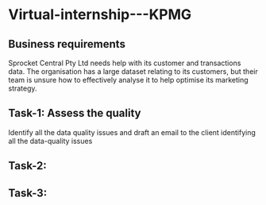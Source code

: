 # Virtual-internship---KPMG


## Business requirements
Sprocket Central Pty Ltd needs help with its customer and transactions data. The organisation has a large dataset relating to its customers, but their team is unsure how to effectively analyse it to help optimise its marketing strategy. 


## Task-1: Assess the quality 
Identify all the data quality issues and draft an email to the client identifying all the data-quality issues
## Task-2:
## Task-3: 





